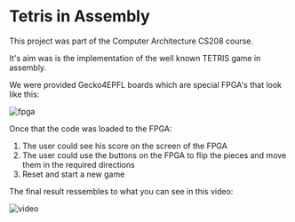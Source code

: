 # Tetris in Assembly

This project was part of the Computer Architecture CS208 course.

It's aim was is the implementation of the well known TETRIS game in assembly.

We were provided Gecko4EPFL boards which are special FPGA's that look like this:

![fpga](https://github.com/abiola123/TetrisNios2AssemblyEPFL_BA3_ArchOrd/blob/master/Media/Screenshot%20from%202022-06-13%2017-43-13.png)

Once that the code was loaded to the FPGA:

1. The user could see his score on the screen of the FPGA
2. The user could use the buttons on the FPGA to flip the pieces and move them in the required directions
3. Reset and start a new game

The final result ressembles to what you can see in this video:

![video](https://youtu.be/I7pAttwhQZk)
